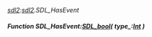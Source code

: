 _[sdl2](../../modules/sdl2/sdl2-module.md):[sdl2](../../modules/sdl2/sdl2-module.md).SDL\_HasEvent_
##### Function SDL\_HasEvent:[SDL_bool](../../modules/sdl2/sdl2-sdl_bool.md)( type_:[Int](../../modules/wonkey/wonkey-types-int.md) )
